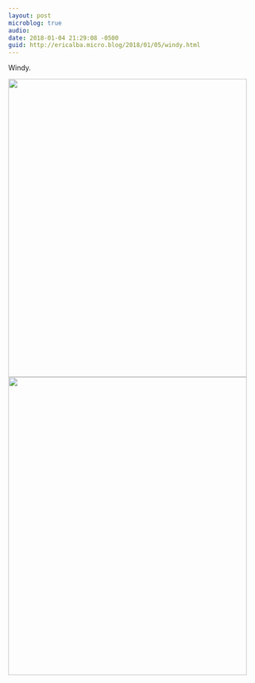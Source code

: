 ```yaml
---
layout: post
microblog: true
audio: 
date: 2018-01-04 21:29:08 -0500
guid: http://ericalba.micro.blog/2018/01/05/windy.html
---
```

Windy.

<img src="http://micro.ericalba.com/uploads/2018/d0308a603c.jpg" width="480" height="600" /><img src="http://micro.ericalba.com/uploads/2018/bf5026a396.jpg" width="480" height="600" />
